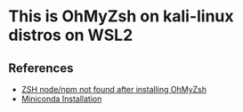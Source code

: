 # This is OhMyZsh on kali-linux distros on WSL2
## References
- [ZSH node/npm not found after installing OhMyZsh](https://superuser.com/questions/1403007/zsh-npm-node-nvm-command-not-found-after-installing-ohmyzsh)
- [Miniconda Installation](https://docs.conda.io/projects/miniconda/en/latest/miniconda-install.html)